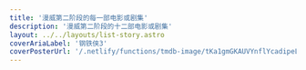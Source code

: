 ```yaml
---
title: '漫威第二阶段的每一部电影或剧集'
description: '漫威第二阶段的十二部电影或剧集'
layout: ../../layouts/list-story.astro
coverAriaLabel: '钢铁侠3'
coverPosterUrl: '/.netlify/functions/tmdb-image/tKa1gmGKAUVYnflYcadipeL3d9h.webp?transparent=0'
---
```

